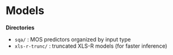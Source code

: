 # Models

**Directories**
- `sqa/` : MOS predictors organized by input type
- `xls-r-trunc/` : truncated XLS-R models (for faster inference)

